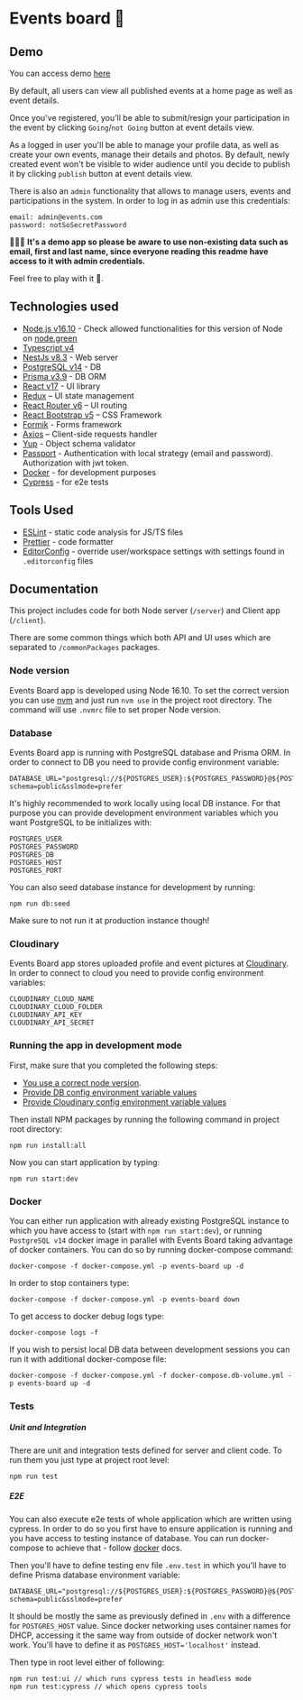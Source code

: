 # Events board 📆

## Demo

You can access demo [here](https://events-board-app.herokuapp.com/)

By default, all users can view all published events at a home page as well as event details.

Once you've registered, you'll be able to submit/resign your participation in the event by clicking `Going`/`not Going` button at event details view. 

As a logged in user you'll be able to manage your profile data, as well as create your own events, manage their details and photos. By default, newly created event won't be visible to wider audience until you decide to publish it by clicking `publish` button at event details view.


There is also an `admin` functionality that allows to manage users, events and participations in the system. In order to log in as admin use this credentials:

```
email: admin@events.com
password: notSoSecretPassword
```

🚨🚨🚨
**It's a demo app so please be aware to use non-existing data such as email, first and last name, since everyone reading this readme have access to it with admin credentials.**

Feel free to play with it 🙏.

## Technologies used
- [Node.js v16.10](https://nodejs.org) - Check allowed functionalities for this version of Node on [node.green](http://node.green/)
- [Typescript v4](https://www.typescriptlang.org/)
- [NestJs v8.3](https://nestjs.com/) -  Web server
- [PostgreSQL v14](https://www.postgresql.org/) - DB
- [Prisma v3.9](https://www.prisma.io/) - DB ORM
- [React v17](https://reactjs.org/) - UI library
- [Redux](http://redux.js.org/docs/basics/UsageWithReact.html) – UI state management
- [React Router v6](https://reactrouter.com/docs/en/v6) –  UI routing
- [React Bootstrap v5](https://react-bootstrap.github.io/) – CSS Framework
- [Formik](https://formik.org/) - Forms framework
- [Axios](https://github.com/axios/axios) – Client-side requests handler
- [Yup](https://github.com/jquense/yup) - Object schema validator
- [Passport](http://www.passportjs.org/) - Authentication with local strategy (email and password). Authorization with jwt token.
- [Docker](https://docker.com) - for development purposes
- [Cypress](https://www.cypress.io/) - for e2e tests

## Tools Used

- [ESLint](https://eslint.org/) - static code analysis for JS/TS files
- [Prettier](https://prettier.io/) - code formatter
- [EditorConfig](https://marketplace.visualstudio.com/items?itemName=EditorConfig.EditorConfig) - override user/workspace settings with settings found in `.editorconfig` files

## Documentation

This project includes code for both Node server (`/server`) and Client app (`/client`).

There are some common things which both API and UI uses which are separated to `/commonPackages` packages.

### Node version

Events Board app is developed using Node 16.10. To set the correct version you can use [nvm](https://github.com/creationix/nvm) and just run `nvm use` in the project root directory. The command will use `.nvmrc` file to set proper Node version.

### Database

Events Board app is running with PostgreSQL database and Prisma ORM. In order to connect to DB you need to provide config environment variable:

```
DATABASE_URL="postgresql://${POSTGRES_USER}:${POSTGRES_PASSWORD}@${POSTGRES_HOST}:${POSTGRES_PORT}/${POSTGRES_DB}?schema=public&sslmode=prefer

```

It's highly recommended to work locally using local DB instance. For that purpose you can provide development environment variables which you want PostgreSQL to be initializes with:

```
POSTGRES_USER
POSTGRES_PASSWORD
POSTGRES_DB
POSTGRES_HOST
POSTGRES_PORT
```

You can also seed database instance for development by running:
```
npm run db:seed
```
Make sure to not run it at production instance though!

### Cloudinary

Events Board app stores uploaded profile and event pictures at [Cloudinary](https://cloudinary.com/). In order to connect to cloud you need to provide config environment variables:

```
CLOUDINARY_CLOUD_NAME
CLOUDINARY_CLOUD_FOLDER
CLOUDINARY_API_KEY
CLOUDINARY_API_SECRET
```

### Running the app in development mode

First, make sure that you completed the following steps:
- [You use a correct node version](#node-version).
- [Provide DB config environment variable values](#database)
- [Provide Cloudinary config environment variable values](#cloudinary)

Then install NPM packages by running the following command in project root directory:
```
npm run install:all
```

Now you can start application by typing:

```
npm run start:dev
```

### Docker

You can either run application with already existing PostgreSQL instance to which you have access to (start with `npm run start:dev`), or running `PostgreSQL v14` docker image in parallel with Events Board taking advantage of docker containers. 
You can do so by running docker-compose command:

```
docker-compose -f docker-compose.yml -p events-board up -d
```

In order to stop containers type:

```
docker-compose -f docker-compose.yml -p events-board down
```

To get access to docker debug logs type:

```
docker-compose logs -f
```

If you wish to persist local DB data between development sessions you can run it with additional docker-compose file:

```
docker-compose -f docker-compose.yml -f docker-compose.db-volume.yml -p events-board up -d
```

### Tests

##### Unit and Integration

There are unit and integration tests defined for server and client code.
To run them you just type at project root level:

```
npm run test
```

##### E2E

You can also execute e2e tests of whole application which are written using cypress. In order to do so you first have to ensure application is running and you have access to testing instance of database. You can run docker-compose to achieve that - follow [docker](#docker) docs.

Then you'll have to define testing env file `.env.test` in which you'll have to define Prisma database environment variable:

```
DATABASE_URL="postgresql://${POSTGRES_USER}:${POSTGRES_PASSWORD}@${POSTGRES_HOST}:${POSTGRES_PORT}/${POSTGRES_DB}?schema=public&sslmode=prefer

```

It should be mostly the same as previously defined in `.env` with a difference for `POSTGRES_HOST` value. Since docker networking uses container names for DHCP, accessing it the same way from outside of docker network won't work. You'll have to define it as `POSTGRES_HOST='localhost'` instead.

Then type in root level either of following:
```
npm run test:ui // which runs cypress tests in headless mode
npm run test:cypress // which opens cypress tools
```
